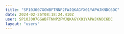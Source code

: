```yaml
---
title: "SP10J007GGWBFTNNP2FWJQKAGYX01YAPWJKNDC6DC"
date: 2024-02-26T08:18:24.410Z
user: SP10J007GGWBFTNNP2FWJQKAGYX01YAPWJKNDC6DC
layout: "users"
---
```

    